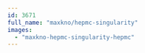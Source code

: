 ```yaml
---
id: 3671
full_name: "maxkno/hepmc-singularity"
images: 
  - "maxkno-hepmc-singularity-hepmc"
---
```

